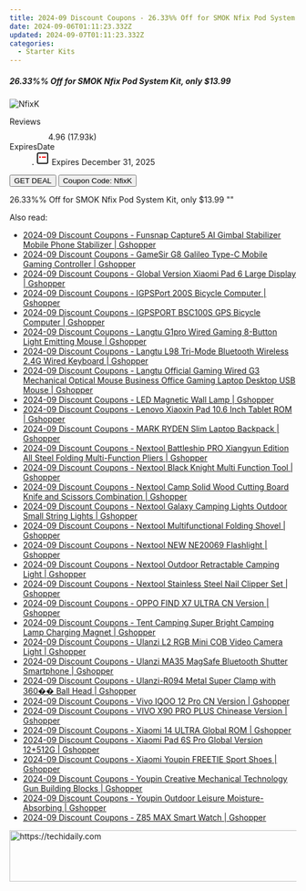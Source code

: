 ```yaml
---
title: 2024-09 Discount Coupons - 26.33%% Off for SMOK Nfix Pod System Kit, only $13.99 | Vapesourcing Electronics Co.,Ltd.
date: 2024-09-06T01:11:23.332Z
updated: 2024-09-07T01:11:23.332Z
categories:
  - Starter Kits
---
```



<div class="max-w-4xl mx-auto grid grid-cols-1 lg:max-w-5xl lg:gap-x-20 lg:grid-cols-2">
  <div class="relative p-3 col-start-1 row-start-1 flex flex-col-reverse rounded-lg bg-gradient-to-t from-black/75 via-black/0 sm:bg-none sm:row-start-2 sm:p-0 lg:row-start-1">
    <h5 class="mt-1 text-lg font-semibold text-white sm:text-slate-900 md:text-2xl dark:sm:text-white">26.33%% Off for SMOK Nfix Pod System Kit, only $13.99</h5>
  </div>
  
  <div class="col-start-1 col-end-3 row-start-1 grid gap-4 sm:mb-6 sm:grid-cols-4 lg:col-start-2 lg:row-span-6 lg:row-end-6 lg:mb-0 lg:gap-6">
      <img src="&quot;https://static.shareasale.com/image/90958/deal/SMOKNfixPodSystemKit700mAh25W.png&quot;" onClick="javascript:window.open(decodeURIComponent('%22https%3A%2F%2Fwww.shareasale.com%2Fu.cfm%3Fd%3D698923%26m%3D90958%26u%3D4338022%22'), '_blank');void(0);" alt="NfixK" class="h-60 w-full rounded-lg object-cover sm:col-span-2 sm:h-52 lg:col-span-full" loading="lazy" />
    
  </div>
  <dl class="row-start-2 mt-4 flex items-center text-xs font-medium sm:row-start-3 sm:mt-1 md:mt-2.5 lg:row-start-2">
    <dt class="sr-only">Reviews</dt>
    <dd class="flex items-center text-indigo-600 dark:text-indigo-400">
      <svg width="24" height="24" fill="none" aria-hidden="true" class="mr-1 stroke-current dark:stroke-indigo-500">
        <path d="m12 5 2 5h5l-4 4 2.103 5L12 16l-5.103 3L9 14l-4-4h5l2-5Z" stroke-width="2" stroke-linecap="round" stroke-linejoin="round" />
      </svg>
      <span>4.96 <span class="font-normal text-slate-400">(17.93k)</span></span>
    </dd>
    <dt class="sr-only">ExpiresDate</dt>
    <dd class="flex items-center">
      <svg width="2" height="2" aria-hidden="true" fill="currentColor" class="mx-3 text-slate-300">
        <circle cx="1" cy="1" r="1" />
      </svg>
      <svg width="24" height="24" viewBox="0 0 24 24" fill="none" stroke="currentColor" stroke-width="2">
        <rect x="3" y="3" width="18" height="18" rx="2" fill="#fff" />
        <path d="M6 10L18 10" stroke="red" stroke-width="2" fill="none" />
        <path d="M10 6L10 18" stroke="#fff" stroke-width="2" fill="none" />
      </svg>
      Expires December 31, 2025    </dd>
  </dl>
  <div class="col-start-1 row-start-3 mt-4 self-center sm:col-start-2 sm:row-span-2 sm:row-start-2 sm:mt-0 lg:col-start-1 lg:row-start-3 lg:row-end-4 lg:mt-6">
    <button type="button" onClick="javascript:window.open(decodeURIComponent('%22https%3A%2F%2Fwww.shareasale.com%2Fu.cfm%3Fd%3D698923%26m%3D90958%26u%3D4338022%22'), '_blank');void(0);" class="rounded-lg bg-red-600 px-3 py-2 text-sm font-medium leading-6 text-white">GET DEAL</button>
    <button type="button" onClick="javascript:window.open(decodeURIComponent('%22https%3A%2F%2Fwww.shareasale.com%2Fu.cfm%3Fd%3D698923%26m%3D90958%26u%3D4338022%22'), '_blank');void(0);" class="border-dashed border-2 border-indigo-600 bg-green-100 text-sm leading-6 font-medium py-2 px-3 rounded-lg">Coupon Code: NfixK</button>
  </div>
  <p class="col-start-1 mt-4 text-sm leading-6 sm:col-span-2 lg:col-span-1 lg:row-start-4 lg:mt-6 dark:text-slate-400">
    26.33%% Off for SMOK Nfix Pod System Kit, only $13.99 
""  </p>
</div>
<span class="atpl-alsoreadstyle">Also read:</span>
<div><ul>
<li><a href="https://coupons.techidaily.com/coupon-1118083-share-97331-sale/"><u>2024-09 Discount Coupons - Funsnap Capture5 AI Gimbal Stabilizer Mobile Phone Stabilizer | Gshopper</u></a></li>
<li><a href="https://coupons.techidaily.com/coupon-1118087-share-97331-sale/"><u>2024-09 Discount Coupons - GameSir G8 Galileo Type-C Mobile Gaming Controller | Gshopper</u></a></li>
<li><a href="https://coupons.techidaily.com/coupon-1118082-share-97331-sale/"><u>2024-09 Discount Coupons - Global Version Xiaomi Pad 6 Large Display | Gshopper</u></a></li>
<li><a href="https://coupons.techidaily.com/coupon-1118092-share-97331-sale/"><u>2024-09 Discount Coupons - IGPSPort 200S Bicycle Computer | Gshopper</u></a></li>
<li><a href="https://coupons.techidaily.com/coupon-1118091-share-97331-sale/"><u>2024-09 Discount Coupons - IGPSPORT BSC100S GPS Bicycle Computer | Gshopper</u></a></li>
<li><a href="https://coupons.techidaily.com/coupon-1118085-share-97331-sale/"><u>2024-09 Discount Coupons - Langtu G1pro Wired Gaming 8-Button Light Emitting Mouse | Gshopper</u></a></li>
<li><a href="https://coupons.techidaily.com/coupon-1118084-share-97331-sale/"><u>2024-09 Discount Coupons - Langtu L98 Tri-Mode Bluetooth Wireless 2.4G Wired Keyboard | Gshopper</u></a></li>
<li><a href="https://coupons.techidaily.com/coupon-1118086-share-97331-sale/"><u>2024-09 Discount Coupons - Langtu Official Gaming Wired G3 Mechanical Optical Mouse Business Office Gaming Laptop Desktop USB Mouse | Gshopper</u></a></li>
<li><a href="https://coupons.techidaily.com/coupon-1118076-share-97331-sale/"><u>2024-09 Discount Coupons - LED Magnetic Wall Lamp | Gshopper</u></a></li>
<li><a href="https://coupons.techidaily.com/coupon-1118093-share-97331-sale/"><u>2024-09 Discount Coupons - Lenovo Xiaoxin Pad 10.6 Inch Tablet ROM | Gshopper</u></a></li>
<li><a href="https://coupons.techidaily.com/coupon-1118094-share-97331-sale/"><u>2024-09 Discount Coupons - MARK RYDEN Slim Laptop Backpack | Gshopper</u></a></li>
<li><a href="https://coupons.techidaily.com/coupon-1118106-share-97331-sale/"><u>2024-09 Discount Coupons - Nextool Battleship PRO Xiangyun Edition All Steel Folding Multi-Function Pliers | Gshopper</u></a></li>
<li><a href="https://coupons.techidaily.com/coupon-1118102-share-97331-sale/"><u>2024-09 Discount Coupons - Nextool Black Knight Multi Function Tool | Gshopper</u></a></li>
<li><a href="https://coupons.techidaily.com/coupon-1118104-share-97331-sale/"><u>2024-09 Discount Coupons - Nextool Camp Solid Wood Cutting Board Knife and Scissors Combination | Gshopper</u></a></li>
<li><a href="https://coupons.techidaily.com/coupon-1118103-share-97331-sale/"><u>2024-09 Discount Coupons - Nextool Galaxy Camping Lights Outdoor Small String Lights | Gshopper</u></a></li>
<li><a href="https://coupons.techidaily.com/coupon-1118100-share-97331-sale/"><u>2024-09 Discount Coupons - Nextool Multifunctional Folding Shovel | Gshopper</u></a></li>
<li><a href="https://coupons.techidaily.com/coupon-1118105-share-97331-sale/"><u>2024-09 Discount Coupons - Nextool NEW NE20069 Flashlight | Gshopper</u></a></li>
<li><a href="https://coupons.techidaily.com/coupon-1118099-share-97331-sale/"><u>2024-09 Discount Coupons - Nextool Outdoor Retractable Camping Light | Gshopper</u></a></li>
<li><a href="https://coupons.techidaily.com/coupon-1118101-share-97331-sale/"><u>2024-09 Discount Coupons - Nextool Stainless Steel Nail Clipper Set | Gshopper</u></a></li>
<li><a href="https://coupons.techidaily.com/coupon-1118089-share-97331-sale/"><u>2024-09 Discount Coupons - OPPO FIND X7 ULTRA CN Version | Gshopper</u></a></li>
<li><a href="https://coupons.techidaily.com/coupon-1118075-share-97331-sale/"><u>2024-09 Discount Coupons - Tent Camping Super Bright Camping Lamp Charging Magnet | Gshopper</u></a></li>
<li><a href="https://coupons.techidaily.com/coupon-1118081-share-97331-sale/"><u>2024-09 Discount Coupons - Ulanzi L2 RGB Mini COB Video Camera Light | Gshopper</u></a></li>
<li><a href="https://coupons.techidaily.com/coupon-1118080-share-97331-sale/"><u>2024-09 Discount Coupons - Ulanzi MA35 MagSafe Bluetooth Shutter Smartphone | Gshopper</u></a></li>
<li><a href="https://coupons.techidaily.com/coupon-1118079-share-97331-sale/"><u>2024-09 Discount Coupons - Ulanzi-R094 Metal Super Clamp with 360�� Ball Head | Gshopper</u></a></li>
<li><a href="https://coupons.techidaily.com/coupon-1118090-share-97331-sale/"><u>2024-09 Discount Coupons - Vivo IQOO 12 Pro CN Version | Gshopper</u></a></li>
<li><a href="https://coupons.techidaily.com/coupon-1118096-share-97331-sale/"><u>2024-09 Discount Coupons - VIVO X90 PRO PLUS Chinease Version | Gshopper</u></a></li>
<li><a href="https://coupons.techidaily.com/coupon-1118095-share-97331-sale/"><u>2024-09 Discount Coupons - Xiaomi 14 ULTRA Global ROM | Gshopper</u></a></li>
<li><a href="https://coupons.techidaily.com/coupon-1118088-share-97331-sale/"><u>2024-09 Discount Coupons - Xiaomi Pad 6S Pro Global Version 12+512G | Gshopper</u></a></li>
<li><a href="https://coupons.techidaily.com/coupon-1118077-share-97331-sale/"><u>2024-09 Discount Coupons - Xiaomi Youpin FREETIE Sport Shoes | Gshopper</u></a></li>
<li><a href="https://coupons.techidaily.com/coupon-1118097-share-97331-sale/"><u>2024-09 Discount Coupons - Youpin Creative Mechanical Technology Gun Building Blocks | Gshopper</u></a></li>
<li><a href="https://coupons.techidaily.com/coupon-1118098-share-97331-sale/"><u>2024-09 Discount Coupons - Youpin Outdoor Leisure Moisture-Absorbing | Gshopper</u></a></li>
<li><a href="https://coupons.techidaily.com/coupon-1118078-share-97331-sale/"><u>2024-09 Discount Coupons - Z85 MAX Smart Watch | Gshopper</u></a></li>
</ul></div>

<ins class="adsbygoogle"
      style="display:block"
      data-ad-client="ca-pub-7571918770474297"
      data-ad-slot="8358498916"
      data-ad-format="auto"
      data-full-width-responsive="true"></ins>
<!-- affiliate ads begin -->
<a href="https://appsumo.8odi.net/c/5597632/2118319/7443" target="_top" id="2118319">
  <img src="//a.impactradius-go.com/display-ad/7443-2118319" border="0" alt="https://techidaily.com" width="728" height="90"/>
</a>
<img height="0" width="0" src="https://appsumo.8odi.net/i/5597632/2118319/7443" style="position:absolute;visibility:hidden;" border="0" />
<!-- affiliate ads end -->